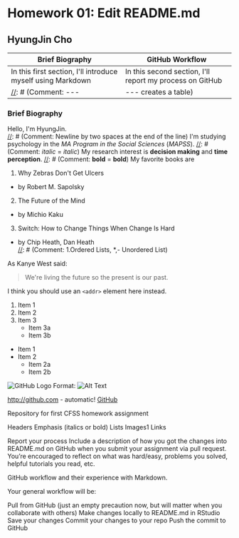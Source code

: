 # Homework 01: Edit README.md
## HyungJin Cho
  [//]: # (Comment: #~###### is a header tag <h1>~<h6>)

Brief Biography | GitHub Workflow
--- | ---
In this first section, I'll introduce myself using Markdown | In this second section, I'll report my process on GitHub
  [//]: # (Comment: --- | --- creates a table)

### Brief Biography

Hello, I'm HyungJin.  
  [//]: # (Comment: Newline by two spaces at the end of the line)
I'm studying psychology in the _MA Program in the Social Sciences_ (*MAPSS*).
  [//]: # (Comment: _italic_ = *italic*)
My research interest is __decision making__ and **time perception**.
  [//]: # (Comment: __bold__ = **bold**)
My favorite books are  
1. Why Zebras Don't Get Ulcers  
  * by Robert M. Sapolsky  
2. The Future of the Mind  
  * by Michio Kaku  
3. Switch: How to Change Things When Change Is Hard  
  * by Chip Heath, Dan Heath  
  [//]: # (Comment: 1.Ordered Lists, *,- Unordered List)

As Kanye West said:

> We're living the future so
> the present is our past.

I think you should use an
`<addr>` element here instead.

1. Item 1
2. Item 2
3. Item 3
   * Item 3a
   * Item 3b
   
   
* Item 1
* Item 2
  * Item 2a
  * Item 2b

![GitHub Logo](/images/logo.png)
Format: ![Alt Text](url)

http://github.com - automatic!
[GitHub](http://github.com)



Repository for first CFSS homework assignment



Headers
Emphasis (italics or bold)
Lists
Images1
Links

Report your process
Include a description of how you got the changes into README.md on GitHub when you submit your assignment via pull request. You’re encouraged to reflect on what was hard/easy, problems you solved, helpful tutorials you read, etc.

GitHub workflow and their experience with Markdown.




Your general workflow will be:

Pull from GitHub (just an empty precaution now, but will matter when you collaborate with others)
Make changes locally to README.md in RStudio
Save your changes
Commit your changes to your repo
Push the commit to GitHub


